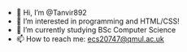 - 👋 Hi, I’m @Tanvir892
- 👀 I’m interested in programming and HTML/CSS!
- 🌱 I’m currently studying BSc Computer Science
- 📫 How to reach me: ecs20747@qmul.ac.uk

<!---
Tanvir892/Tanvir892 is a ✨ special ✨ repository because its `README.md` (this file) appears on your GitHub profile.
You can click the Preview link to take a look at your changes.
--->
